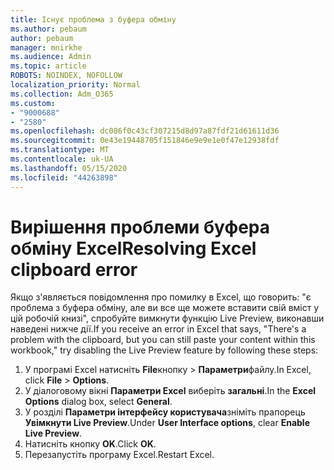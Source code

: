 ```yaml
---
title: Існує проблема з буфера обміну
ms.author: pebaum
author: pebaum
manager: mnirkhe
ms.audience: Admin
ms.topic: article
ROBOTS: NOINDEX, NOFOLLOW
localization_priority: Normal
ms.collection: Adm_O365
ms.custom:
- "9000688"
- "2580"
ms.openlocfilehash: dc086f0c43cf307215d8d97a87fdf21d61611d36
ms.sourcegitcommit: 0e43e19448705f151846e9e9e1e0f47e12938fdf
ms.translationtype: MT
ms.contentlocale: uk-UA
ms.lasthandoff: 05/15/2020
ms.locfileid: "44263898"
---
```

# <a name="resolving-excel-clipboard-error"></a><span data-ttu-id="f11b2-102">Вирішення проблеми буфера обміну Excel</span><span class="sxs-lookup"><span data-stu-id="f11b2-102">Resolving Excel clipboard error</span></span>

<span data-ttu-id="f11b2-103">Якщо з'являється повідомлення про помилку в Excel, що говорить: "є проблема з буфера обміну, але ви все ще можете вставити свій вміст у цій робочій книзі", спробуйте вимкнути функцію Live Preview, виконавши наведені нижче дії.</span><span class="sxs-lookup"><span data-stu-id="f11b2-103">If you receive an error in Excel that says, "There's a problem with the clipboard, but you can still paste your content within this workbook," try disabling the Live Preview feature by following these steps:</span></span>

1. <span data-ttu-id="f11b2-104">У програмі Excel натисніть **File**кнопку  >  **Параметри**файлу.</span><span class="sxs-lookup"><span data-stu-id="f11b2-104">In Excel, click **File** > **Options**.</span></span>
3. <span data-ttu-id="f11b2-105">У діалоговому вікні **Параметри Excel** виберіть **загальні**.</span><span class="sxs-lookup"><span data-stu-id="f11b2-105">In the **Excel Options** dialog box, select **General**.</span></span>
4. <span data-ttu-id="f11b2-106">У розділі **Параметри інтерфейсу користувача**зніміть прапорець **Увімкнути Live Preview**.</span><span class="sxs-lookup"><span data-stu-id="f11b2-106">Under **User Interface options**, clear **Enable Live Preview**.</span></span>
5. <span data-ttu-id="f11b2-107">Натисніть кнопку **OK**.</span><span class="sxs-lookup"><span data-stu-id="f11b2-107">Click **OK**.</span></span>
6. <span data-ttu-id="f11b2-108">Перезапустіть програму Excel.</span><span class="sxs-lookup"><span data-stu-id="f11b2-108">Restart Excel.</span></span>
